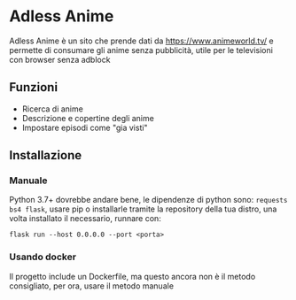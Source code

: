# Adless Anime
Adless Anime è un sito che prende dati da https://www.animeworld.tv/ e permette di consumare gli anime senza pubblicità, utile per le televisioni con browser senza adblock 

## Funzioni
- Ricerca di anime  
- Descrizione e copertine degli anime  
- Impostare episodi come "gia visti"  

## Installazione
### Manuale
Python 3.7+ dovrebbe andare bene, le dipendenze di python sono: `requests bs4 flask`, usare pip o installarle tramite la repository della tua distro, una volta installato il necessario, runnare con:  
```
flask run --host 0.0.0.0 --port <porta>
```

### Usando docker
Il progetto include un Dockerfile, ma questo ancora non è il metodo consigliato, per ora, usare il metodo manuale  